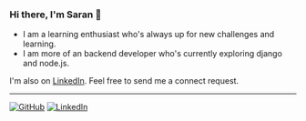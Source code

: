 ### Hi there, I'm Saran 👋

- I am a learning enthusiast who's always up for new challenges and learning.
- I am more of an backend developer who's currently exploring django and node.js.

I'm also on [LinkedIn](https://www.linkedin.com/in/saran-pt/).
Feel free to send me a connect request.

---

[![GitHub](https://img.shields.io/badge/GitHub-black?style=social&logo=github)](https://github.com/saran-pt)
[![LinkedIn](https://img.shields.io/badge/LinkedIn-%230077B5.svg?logo=linkedin&logoColor=white)](https://www.linkedin.com/in/saran-pt/)
<!--
![visitors](https://visitor-badge.laobi.icu/badge?page_id=saran-pt.saran-pt)

**saran-pt/saran-pt** is a ✨ _special_ ✨ repository because its `README.md` (this file) appears on your GitHub profile.

Here are some ideas to get you started:

- 🔭 I’m currently working on ...
- 🌱 I’m currently learning ...
- 👯 I’m looking to collaborate on ...
- 🤔 I’m looking for help with ...
- 💬 Ask me about ...
- 📫 How to reach me: ...
- 😄 Pronouns: ...
- ⚡ Fun fact: ...
-->
